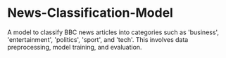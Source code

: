 # News-Classification-Model
A model to classify BBC news articles into categories such as 'business', 'entertainment', 'politics', 'sport', and 'tech'. This involves data preprocessing, model training, and evaluation.
